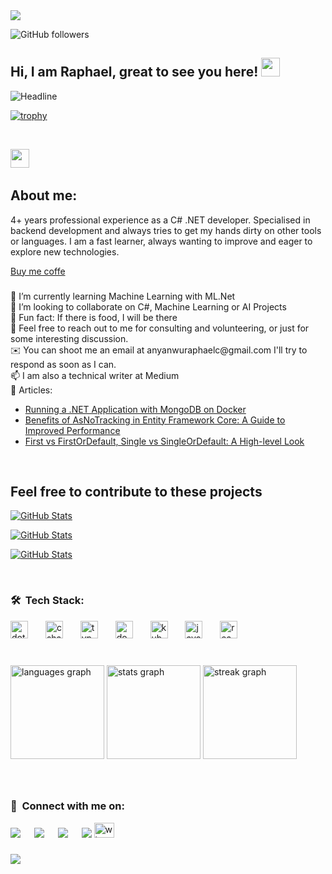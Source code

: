 <div align="left">
  <img src="https://visitor-badge.laobi.icu/badge?page_id=selfmadecode.selfmadecode&"  />

![GitHub followers](https://img.shields.io/github/followers/selfmadecode?style=social)
</div>

## Hi, I am Raphael, great to see you here! <img src="https://raw.githubusercontent.com/aemmadi/aemmadi/master/wave.gif" width="30px">

<div align="left">
  <img src="https://readme-typing-svg.herokuapp.com?lines=Backend+Engineer;C+Sharp+.Net+Developer;Problem+Solver;Computer+Science+Graduate;AI%20|%20ML%20Enthusiast;" alt="Headline" />
  
  <!-- 
  <img src="https://readme-typing-svg.herokuapp.com?color=%236FDA44&size=32&center=true&vCenter=true&width=600&height=50&lines=Hi+there+I'm+Raphael;Backend+Engineer;C+sharp+.net+developer;Problem+Solver;Computer+Science+Graduate;AI%20|%20ML%20Enthusiastic;" alt="Headline" />
  -->
</div>

[![trophy](https://github-profile-trophy.vercel.app/?username=selfmadecode&theme=juicyfresh)](https://github.com/ryo-ma/github-profile-trophy)


<br>

<img src="https://media.giphy.com/media/iY8CRBdQXODJSCERIr/giphy.gif" width="30px">&nbsp;
## About me:

<p align="left">4+ years professional experience as a C# .NET developer. Specialised in backend development and always tries to get my hands dirty on other tools or languages. I am a fast learner, always wanting to improve and eager to explore new technologies.</p>

[Buy me coffe](https://www.buymeacoffee.com/raphaelanyanwu) <br>
###


<p align="left">
🤖 I’m currently learning Machine Learning with ML.Net<br>
👯 I’m looking to collaborate on C#, Machine Learning or AI Projects <br>
🎲 Fun fact: If there is food, I will be there <br>
💬 Feel free to reach out to me for consulting and volunteering, or just for some interesting discussion. <br>
✉️ You can shoot me an email at anyanwuraphaelc@gmail.com I'll try to respond as soon as I can. <br>
📫 I am also a technical writer at Medium <br>
   📰 Articles: <br></p>

- [Running a .NET Application with MongoDB on Docker](https://medium.com/@anyanwuraphaelc/deploying-a-net-application-with-mongodb-on-docker-a-step-by-step-guide-10513d2d98e2) <br>
- [Benefits of AsNoTracking in Entity Framework Core: A Guide to Improved Performance](https://medium.com/@anyanwuraphaelc/benefits-of-asnotracking-in-entity-framework-core-a-guide-to-improved-performance-186ed44a5eb7) <br>
- [First vs FirstOrDefault, Single vs SingleOrDefault: A High-level Look](https://medium.com/@anyanwuraphaelc/first-vs-firstordefault-single-vs-singleordefault-a-high-level-look-d24db17a2bc3) <br>

<br>

## Feel free to contribute to these projects


<div>
  <p>
    <a href="https://github.com/selfmadecode/SafeCrypt.git">
      <img src="https://github-readme-stats.vercel.app/api/pin/?username=selfmadecode&repo=SafeCrypt" alt="GitHub Stats" />
    </a>    
  </p>
  <p>
    <a href="https://github.com/selfmadecode/StyleSense.git">
      <img src="https://github-readme-stats.vercel.app/api/pin/?username=selfmadecode&repo=StyleSense" alt="GitHub Stats" />
    </a>    
  </p>
  <p>
    <a href="https://github.com/selfmadecode/NextGen-ERP.git">
      <img src="https://github-readme-stats.vercel.app/api/pin/?username=selfmadecode&repo=NextGen-ERP" alt="GitHub Stats" />
    </a>    
  </p>  
</div>

<br clear="both">

### 🛠 &nbsp;Tech Stack:

<div align="left">
  <img src="https://cdn.jsdelivr.net/gh/devicons/devicon/icons/dot-net/dot-net-original.svg" height="28" alt="dot-net logo"  />
  <img width="20" />
  <img src="https://cdn.jsdelivr.net/gh/devicons/devicon/icons/csharp/csharp-original.svg" height="28" alt="csharp logo"  />
  <img width="20" />
  <img src="https://cdn.jsdelivr.net/gh/devicons/devicon/icons/typescript/typescript-original.svg" height="28" alt="typescript logo"  />
  <img width="20" />
  <img src="https://cdn.jsdelivr.net/gh/devicons/devicon/icons/docker/docker-original.svg" height="28" alt="docker logo"  />
  <img width="20" />
  <img src="https://cdn.jsdelivr.net/gh/devicons/devicon/icons/kubernetes/kubernetes-plain.svg" height="28" alt="kubernetes logo"  />
  <img width="20" />
  <img src="https://cdn.jsdelivr.net/gh/devicons/devicon/icons/javascript/javascript-original.svg" height="28" alt="javascript logo"  />
  <img width="20" />
  <img src="https://cdn.jsdelivr.net/gh/devicons/devicon/icons/react/react-original.svg" height="28" alt="react logo"  />
</div>

###

<br clear="both">

<div align="left">
  <img src="https://github-readme-stats.vercel.app/api/top-langs?username=selfmadecode&locale=en&hide_title=false&layout=compact&card_width=320&langs_count=4&theme=dracula&hide_border=true&order=2" height="150" alt="languages graph"  />
  <img src="https://github-readme-stats.vercel.app/api?username=selfmadecode&hide_title=false&hide_rank=false&show_icons=true&include_all_commits=true&count_private=true&disable_animations=false&theme=onedark&locale=en&hide_border=true&order=1" height="150" alt="stats graph"  />
  <img src="https://streak-stats.demolab.com?user=selfmadecode&locale=en&mode=daily&theme=dracula&hide_border=true&border_radius=5&order=3" height="150" alt="streak graph"  />
</div>

###

<br clear="both">

### 📲 &nbsp;Connect with me on:

<a target="_blank" href="https://www.linkedin.com/in/anyanwu-raphael/"><img src="https://img.shields.io/badge/-LinkedIn-0077B5?style=for-the-badge&logo=Linkedin&logoColor=white"></img></a>
&emsp;
<a target="_blank" href="mailto:anyanwuraphaelc@gmail.com"
/><img src="https://img.shields.io/badge/-Gmail-D14836?style=for-the-badge&logo=Gmail&logoColor=white"></img></a>
&emsp;
<a target="_blank" href="https://twitter.com/meet_selfmade"><img src="https://img.shields.io/badge/-Twitter-1DA1F2?style=for-the-badge&logo=Twitter&logoColor=white"></img></a>
&emsp;
<a target="_blank" href="https://medium.com/@anyanwuraphaelc"><img src="https://img.shields.io/badge/Medium-12100E?style=for-the-badge&logo=medium&logoColor=white"></img></a>
<a href="https://wa.link/9zsz3u" target="_blank">
    <img src="https://raw.githubusercontent.com/maurodesouza/profile-readme-generator/master/src/assets/icons/social/whatsapp/default.svg" width="32" height="24" alt="whatsapp logo"  />
  </a>

<!-- 
  <div align="left">
  <a href="https://www.linkedin.com/in/anyanwu-raphael/" target="_blank">
    <img src="https://raw.githubusercontent.com/maurodesouza/profile-readme-generator/master/src/assets/icons/social/linkedin/default.svg" width="32" height="24" alt="linkedin logo"  />
  </a>
  <a href="https://twitter.com/meet_selfmade" target="_blank">
    <img src="https://raw.githubusercontent.com/maurodesouza/profile-readme-generator/master/src/assets/icons/social/twitter/default.svg" width="32" height="24" alt="twitter logo"  />
  </a>
  
</div>
  -->

###

<img align="left" src="https://profile-counter.glitch.me/selfmadecode/count.svg?"  />

###
